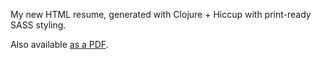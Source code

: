 My new HTML resume, generated with Clojure + Hiccup with print-ready SASS styling.

Also available [as a PDF](resume.pdf).
